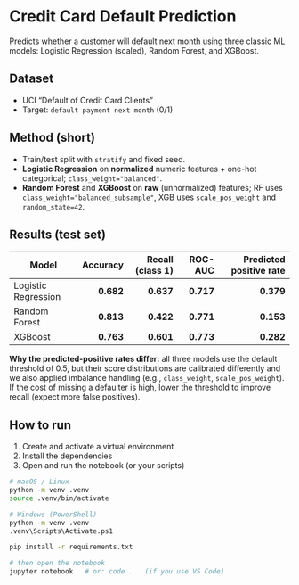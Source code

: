 # Credit Card Default Prediction

Predicts whether a customer will default next month using three classic ML models: Logistic Regression (scaled), Random Forest, and XGBoost.

## Dataset
- UCI “Default of Credit Card Clients”
- Target: `default payment next month` (0/1)

## Method (short)
- Train/test split with `stratify` and fixed seed.
- **Logistic Regression** on **normalized** numeric features + one-hot categorical; `class_weight="balanced"`.
- **Random Forest** and **XGBoost** on **raw** (unnormalized) features; RF uses `class_weight="balanced_subsample"`, XGB uses `scale_pos_weight` and `random_state=42`.

## Results (test set)
| Model                | Accuracy | Recall (class 1) | ROC-AUC | Predicted positive rate |
|---------------------|---------:|-----------------:|--------:|------------------------:|
| Logistic Regression | **0.682** | **0.637**        | **0.717** | **0.379** |
| Random Forest       | **0.813** | **0.422**        | **0.771** | **0.153** |
| XGBoost             | **0.763** | **0.601**        | **0.773** | **0.282** |

**Why the predicted-positive rates differ:** all three models use the default threshold of 0.5, but their score distributions are calibrated differently and we also applied imbalance handling (e.g., `class_weight`, `scale_pos_weight`). If the cost of missing a defaulter is high, lower the threshold to improve recall (expect more false positives).

## How to run

1. Create and activate a virtual environment  
2. Install the dependencies  
3. Open and run the notebook (or your scripts)

```bash
# macOS / Linux
python -m venv .venv
source .venv/bin/activate

# Windows (PowerShell)
python -m venv .venv
.venv\Scripts\Activate.ps1

pip install -r requirements.txt

# then open the notebook
jupyter notebook   # or: code .   (if you use VS Code)
```
